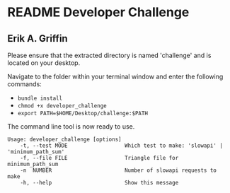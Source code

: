 # README Developer Challenge
## Erik A. Griffin

Please ensure that the extracted directory is named 'challenge' and is located on your desktop.

Navigate to the folder within your terminal window and enter the following commands:

* `bundle install`
* `chmod +x developer_challenge`
* `export PATH=$HOME/Desktop/challenge:$PATH`

The command line tool is now ready to use.

    Usage: developer_challenge [options]
        -t, --test MODE                  Which test to make: 'slowapi' | 'minimum_path_sum'
        -f, --file FILE                  Triangle file for minimum_path_sum
        -n  NUMBER                       Number of slowapi requests to make
        -h, --help                       Show this message

